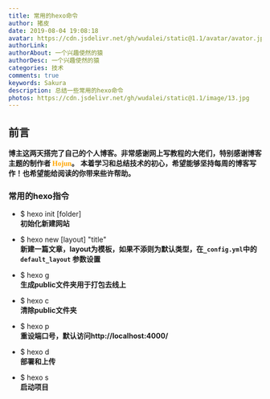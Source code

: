 ```yaml
---
title: 常用的hexo命令
author: 猪皮
date: 2019-08-04 19:08:18
avatar: https://cdn.jsdelivr.net/gh/wudalei/static@1.1/avatar/avator.jpg
authorLink: 
authorAbout: 一个兴趣使然的猿
authorDesc: 一个兴趣使然的猿
categories: 技术
comments: true
keywords: Sakura
description: 总结一些常用的hexo命令
photos: https://cdn.jsdelivr.net/gh/wudalei/static@1.1/image/13.jpg
---
```


## 前言
   **博主这两天搭完了自己的个人博客。非常感谢网上写教程的大佬们，特别感谢博客主题的制作者 <font face="黑体" color="orange">Hojun</font>。**
   **本着学习和总结技术的初心，希望能够坚持每周的博客写作！也希望能给阅读的你带来些许帮助。**

### 常用的hexo指令
  + $ hexo init [folder]     **<br>初始化新建网站**
  - $ hexo new [layout] "title"     **<br>新建一篇文章，layout为模板，如果不添则为默认类型，在`_config.yml`中的 `default_layout` 参数设置**
  + $ hexo g     **<br>生成public文件夹用于打包去线上**
  - $ hexo c     **<br>清除public文件夹**
  + $ hexo p     **<br>重设端口号，默认访问http://localhost:4000/**
  - $ hexo d     **<br>部署和上传**
  + $ hexo s     **<br>启动项目**

